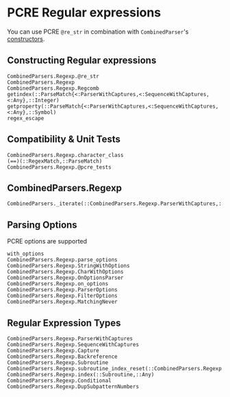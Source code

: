 # PCRE Regular expressions
You can use PCRE `@re_str` in combination with
`CombinedParser`'s [constructors](constructors.md).

## Constructing Regular expressions
```@docs
CombinedParsers.Regexp.@re_str
CombinedParsers.Regexp
CombinedParsers.Regexp.Regcomb
getindex(::ParseMatch{<:ParserWithCaptures,<:SequenceWithCaptures,<:Any},::Integer)
getproperty(::ParseMatch{<:ParserWithCaptures,<:SequenceWithCaptures,<:Any},::Symbol)
regex_escape
```

## Compatibility & Unit Tests
```@docs
CombinedParsers.Regexp.character_class
(==)(::RegexMatch,::ParseMatch)
CombinedParsers.Regexp.@pcre_tests
```

## CombinedParsers.Regexp
```@docs
CombinedParsers._iterate(::CombinedParsers.Regexp.ParserWithCaptures,::CombinedParsers.Regexp.SequenceWithCaptures,a...)
```

## Parsing Options
PCRE options are supported 
```@docs
with_options
CombinedParsers.Regexp.parse_options
CombinedParsers.Regexp.StringWithOptions
CombinedParsers.Regexp.CharWithOptions
CombinedParsers.Regexp.OnOptionsParser
CombinedParsers.Regexp.on_options
CombinedParsers.Regexp.ParserOptions
CombinedParsers.Regexp.FilterOptions
CombinedParsers.Regexp.MatchingNever
```



## Regular Expression Types
```@docs
CombinedParsers.Regexp.ParserWithCaptures
CombinedParsers.Regexp.SequenceWithCaptures
CombinedParsers.Regexp.Capture
CombinedParsers.Regexp.Backreference
CombinedParsers.Regexp.Subroutine
CombinedParsers.Regexp.subroutine_index_reset(::CombinedParsers.Regexp.ParserWithCaptures,::Capture)
CombinedParsers.Regexp.index(::Subroutine,::Any)
CombinedParsers.Regexp.Conditional
CombinedParsers.Regexp.DupSubpatternNumbers
```

